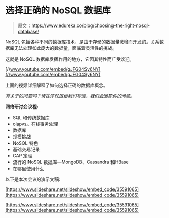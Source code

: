 # 选择正确的 NoSQL 数据库

> 原文：<https://www.edureka.co/blog/choosing-the-right-nosql-database/>

NoSQL 包括各种不同的数据库技术，是由于存储的数据量激增而开发的。关系数据库无法处理如此庞大的数据量，面临着灵活性的挑战。

这就是 NoSQL 数据库发挥作用的地方，它因其特性而广受欢迎。

[//www.youtube.com/embed/gJFG04Sy6NY](//www.youtube.com/embed/gJFG04Sy6NY)

上面的视频详细解释了如何选择正确的数据库概念。

*有关于的问题吗？请在评论区给我们写信，我们会回答你的问题。*

**网络研讨会议程:**

*   SQL 和传统数据库
*   olapvs。在线事务处理
*   数据库
*   规模挑战
*   NoSQL 特色
*   基础交易记录
*   CAP 定理
*   流行的 NoSQL 数据库—MongoDB、Cassandra 和HBase
*   在哪里使用什么

以下是本次会议的演示文稿:

[https://www.slideshare.net/slideshow/embed_code/35591065](https://www.slideshare.net/slideshow/embed_code/35591065)

[https://www.slideshare.net/slideshow/embed_code/35591065](https://www.slideshare.net/slideshow/embed_code/35591065)